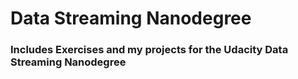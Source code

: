 # Data Streaming Nanodegree

### Includes Exercises and my projects for the Udacity Data Streaming Nanodegree 
